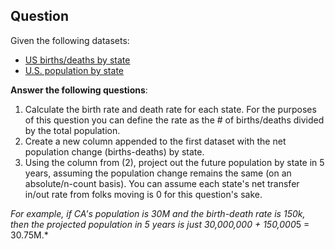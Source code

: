 ## Question
Given the following datasets:
* [US births/deaths by state](https://u4221007.ct.sendgrid.net/wf/click?upn=c6wysRx7DxHxCGh5eakHLx3MSbwZrt8DwLPWUgrfy-2FWYTmmmnVSeu5gKS69ghQpghilpIGfmsHCKyHuT6I8QlIrPzZIKhgjLpm7cmzI1vf2IUrHxdvJXnDnsQflvY8d8-2F-2BBQ6p7WhEN4w0muQnYjc2bJp-2Bd5cQ5RaPrSd-2FEdkCM-3D_8c6kLYfeKFgEvI6pydPvKCo5RIOwGXukDLGeEAsdKQMP3EhJoFKQW47BsRocF7VqPrJ7NAtDSAOZBUPJ9bEm9QccHpL-2BU-2BijxbDNyy3wwFnIrJEINQRvQ-2FC-2BYfA-2BONjbyBBEiHy-2FJW-2FPy7gjbo2Cbh63GHVWFuhaql-2FnA-2BosgE5h6muARrqwnuIM8lCdM5hHvThyPNAsOGBtJbDbPXcvPYkCWSJVMazkl4-2Bd7eGzDwU-3D)
* [U.S. population by state](https://u4221007.ct.sendgrid.net/wf/click?upn=c6wysRx7DxHxCGh5eakHLx3MSbwZrt8DwLPWUgrfy-2FWYTmmmnVSeu5gKS69ghQpghilpIGfmsHCKyHuT6I8QlIrPzZIKhgjLpm7cmzI1vf2IUrHxdvJXnDnsQflvY8d8-2F-2BBQ6p7WhEN4w0muQnYjc2bJp-2Bd5cQ5RaPrSd-2FEdkCM-3D_8c6kLYfeKFgEvI6pydPvKCo5RIOwGXukDLGeEAsdKQMP3EhJoFKQW47BsRocF7Vq8eH0ZTm-2BbgK1kCOBgM6YWxwcaLvFHm0Dk18FeVAzVtuSX5oF4J0uZ79PxPdVQ3yU1VgwvLDpQwksawBwEee7-2BUMC5oPL7VzZh8YaXy1Rw8RnhguAZPXlmvvwPHGdx51cyJ-2B7Md70vbUWYJuRVvtHZhvfggvEFoR4jJUkYfSkRY4-3D)

**Answer the following questions**:
1. Calculate the birth rate and death rate for each state. For the purposes of this question you can define the rate as the # of births/deaths divided by the total population.
2. Create a new column appended to the first dataset with the net population change (births-deaths) by state.
3. Using the column from (2), project out the future population by state in 5 years, assuming the population change remains the same (on an absolute/n-count basis). You can assume each state's net transfer in/out rate from folks moving is 0 for this question's sake.

*For example, if CA's population is 30M and the birth-death rate is 150k, then the projected population in 5 years is just 30,000,000 + 150,000*5 = 30.75M.*

<!-- ## Solution
[Click here](https://colab.research.google.com/drive/1YNOgngHuDQwsSTckk1QAzpiIvrHu2-qi) to view this solution in an interactive Colab (Jupyter) notebook.

Some good follow ups to this would be to consider other factors that influence state population rates (such as net adds in/out from moves), what variables one might use to predict aside from raw population growth (e.g. economic growth, job creation, age distribution of population, etc). -->
